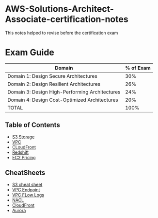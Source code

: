 # AWS-Solutions-Architect-Associate-certification-notes
This notes helped to revise before the certification exam

# Exam Guide
|Domain |% of Exam |
|--------| ------------|
|Domain 1: Design Secure Architectures |                         30%|
|Domain 2: Design Resilient Architectures |                       26%|
|Domain 3: Design High-Performing Architectures |                24%|
|Domain 4: Design Cost-Optimized Architectures |                 20%|
|TOTAL |                                                         100%|

## Table of Contents

- [S3 Storage](./S3/s3.md)
- [VPC](./VPC/vpc.md)
- [CLoudFront](./CloudFront/cloudfront.md)
- [Redshift](./Redshift/redshift.md)
- [EC2 Pricing](./Ec2-Pricing/ec2-pricing.md)

## CheatSheets

- [S3 cheat sheet](./S3/s3-cheatsheet.md)
- [VPC Endpoint](./VPC/vpc-endpoint-cheatsheet.md)
- [VPC FLow Logs](./VPC/vpc-flow-logs-cheatsheet.md)
- [NACL](./VPC/nacl-cheatsheet)
- [CloudFront](./CloudFront/cloudfront-cheatsheet.md)
- [Aurora](./Aurora/aurora-cheatsheet.md)

